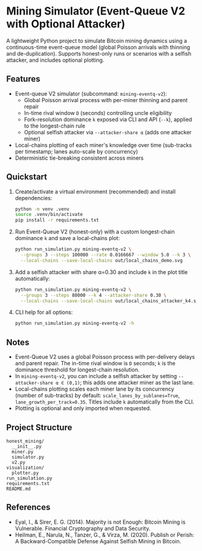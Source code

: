 # Mining Simulator (Event-Queue V2 with Optional Attacker)

A lightweight Python project to simulate Bitcoin mining dynamics using a continuous-time event-queue model (global Poisson arrivals with thinning and de-duplication). Supports honest-only runs or scenarios with a selfish attacker, and includes optional plotting.

## Features
- Event-queue V2 simulator (subcommand: `mining-eventq-v2`):
  - Global Poisson arrival process with per-miner thinning and parent repair
  - In-time rival window `D` (seconds) controlling uncle eligibility
  - Fork-resolution dominance `k` exposed via CLI and API (`--k`), applied to the longest-chain rule
  - Optional selfish attacker via `--attacker-share α` (adds one attacker miner)
- Local-chains plotting of each miner's knowledge over time (sub-tracks per timestamp; lanes auto-scale by concurrency)
- Deterministic tie-breaking consistent across miners

## Quickstart
1. Create/activate a virtual environment (recommended) and install dependencies:
   ```bash
   python -m venv .venv
   source .venv/bin/activate
   pip install -r requirements.txt
   ```
2. Run Event-Queue V2 (honest-only) with a custom longest-chain dominance `k` and save a local-chains plot:
   ```bash
   python run_simulation.py mining-eventq-v2 \
     --groups 3 --steps 100000 --rate 0.0166667 --window 5.0 --k 3 \
     --local-chains --save-local-chains out/local_chains_demo.svg
   ```
3. Add a selfish attacker with share α=0.30 and include `k` in the plot title automatically:
   ```bash
   python run_simulation.py mining-eventq-v2 \
     --groups 3 --steps 80000 --k 4 --attacker-share 0.30 \
     --local-chains --save-local-chains out/local_chains_attacker_k4.svg
   ```
4. CLI help for all options:
   ```bash
   python run_simulation.py mining-eventq-v2 -h
   ```

## Notes
- Event-Queue V2 uses a global Poisson process with per-delivery delays and parent repair. The in-time rival window is `D` seconds; `k` is the dominance threshold for longest-chain resolution.
- In `mining-eventq-v2`, you can include a selfish attacker by setting `--attacker-share α ∈ (0,1)`; this adds one attacker miner as the last lane.
- Local-chains plotting scales each miner lane by its concurrency (number of sub-tracks) by default: `scale_lanes_by_sublanes=True`, `lane_growth_per_track=0.35`. Titles include `k` automatically from the CLI.
- Plotting is optional and only imported when requested.

## Project Structure
```
honest_mining/
  __init__.py
  miner.py
  simulator.py
  v2.py
visualization/
  plotter.py
run_simulation.py
requirements.txt
README.md
```

## References
- Eyal, I., & Sirer, E. G. (2014). Majority is not Enough: Bitcoin Mining is Vulnerable. Financial Cryptography and Data Security.
- Heilman, E., Narula, N., Tanzer, G., & Virza, M. (2020). Publish or Perish: A Backward-Compatible Defense Against Selfish Mining in Bitcoin.
